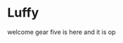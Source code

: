 # Luffy
welcome
gear five is here and it is op 
 
 
 
  
    
              
           
                 
                     
              
                  
    
   
 
